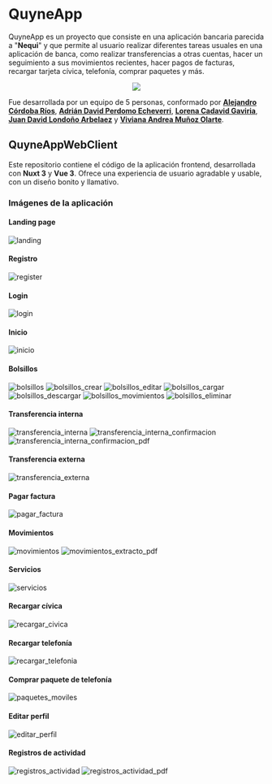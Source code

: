 # QuyneApp

QuyneApp es un proyecto que consiste en una aplicación bancaria parecida a "**Nequi**" y que permite al usuario realizar diferentes tareas usuales en una aplicación de banca, como realizar transferencias a otras cuentas, hacer un seguimiento a sus movimientos recientes, hacer pagos de facturas, recargar tarjeta cívica, telefonía, comprar paquetes y más. 

<p align="center">
  <img src="https://github.com/lejito/QuyneAppWebServer/assets/88862376/02971460-3353-4600-8d07-ee2c1dd1442f">
</p>

Fue desarrollada por un equipo de 5 personas, conformado por **[Alejandro Córdoba Ríos](https://github.com/lejito)**, **[Adrián David Perdomo Echeverri](https://github.com/AdrianPerdomoE)**, **[Lorena Cadavid Gaviria](https://github.com/L0renaC)**, **[Juan David Londoño Arbelaez](https://github.com/obdrase)** y **[Viviana Andrea Muñoz Olarte](https://github.com/olarteViviana)**.

## QuyneAppWebClient

Este repositorio contiene el código de la aplicación frontend, desarrollada con **Nuxt 3** y **Vue 3**. Ofrece una experiencia de usuario agradable y usable, con un diseño bonito y llamativo.

### Imágenes de la aplicación

#### Landing page
![landing](https://github.com/lejito/QuyneAppWebClient/assets/88862376/abea0d26-b272-4072-8530-50fd59e07c34)

#### Registro
![register](https://github.com/lejito/QuyneAppWebClient/assets/88862376/51373179-9392-41c3-a089-9caa3e4536a0)

#### Login
![login](https://github.com/lejito/QuyneAppWebClient/assets/88862376/4d56c4be-8c97-4bc8-93a4-bb86c2fa586d)

#### Inicio
![inicio](https://github.com/lejito/QuyneAppWebClient/assets/88862376/ba67bf1a-3d5d-4024-8a82-18860621eefc)

#### Bolsillos
![bolsillos](https://github.com/lejito/QuyneAppWebClient/assets/88862376/ae051c88-6326-4fbd-a89b-a366bb3eaeaa)
![bolsillos_crear](https://github.com/lejito/QuyneAppWebClient/assets/88862376/766b6081-ea80-4872-acc5-fc9525e5974e)
![bolsillos_editar](https://github.com/lejito/QuyneAppWebClient/assets/88862376/de9111b2-a3ab-47df-96e5-0f8273812602)
![bolsillos_cargar](https://github.com/lejito/QuyneAppWebClient/assets/88862376/786f212b-5e48-47fa-b975-437d3125f366)
![bolsillos_descargar](https://github.com/lejito/QuyneAppWebClient/assets/88862376/b73acdcf-0432-4bd9-b70e-34ce233c891c)
![bolsillos_movimientos](https://github.com/lejito/QuyneAppWebClient/assets/88862376/5ef313f4-f7f1-4d83-9531-0bd8928256b1)
![bolsillos_eliminar](https://github.com/lejito/QuyneAppWebClient/assets/88862376/1e8e9885-2678-4f54-8f99-815fd4a014a8)

#### Transferencia interna
![transferencia_interna](https://github.com/lejito/QuyneAppWebClient/assets/88862376/71838314-75f6-4f4c-9cfd-de346092f0b3)
![transferencia_interna_confirmacion](https://github.com/lejito/QuyneAppWebClient/assets/88862376/324cc93c-5b37-4628-b060-c3b054ab59db)
![transferencia_interna_confirmacion_pdf](https://github.com/lejito/QuyneAppWebClient/assets/88862376/ea6371c7-31fd-466a-99dd-4533e9da1afe)

#### Transferencia externa
![transferencia_externa](https://github.com/lejito/QuyneAppWebClient/assets/88862376/8ad0f2f7-5c68-4603-9ba1-6502a6c01aed)

#### Pagar factura
![pagar_factura](https://github.com/lejito/QuyneAppWebClient/assets/88862376/e18bf68b-a0f1-4bfa-aabe-3a7d21187c42)

#### Movimientos
![movimientos](https://github.com/lejito/QuyneAppWebClient/assets/88862376/30610215-fdcb-43ce-8b69-13f5164b171d)
![movimientos_extracto_pdf](https://github.com/lejito/QuyneAppWebClient/assets/88862376/c0ce27f5-ad01-4024-885f-db0cd4825541)

#### Servicios
![servicios](https://github.com/lejito/QuyneAppWebClient/assets/88862376/2758f533-b707-4962-a097-63bd4011cad3)

#### Recargar cívica
![recargar_civica](https://github.com/lejito/QuyneAppWebClient/assets/88862376/2fc404c4-b6d3-4b89-922f-66d27e194734)

#### Recargar telefonía
![recargar_telefonia](https://github.com/lejito/QuyneAppWebClient/assets/88862376/53a1ca55-177d-4974-8455-d27c5145a0e0)

#### Comprar paquete de telefonía
![paquetes_moviles](https://github.com/lejito/QuyneAppWebClient/assets/88862376/277c6251-205f-48b7-915c-295154798552)

#### Editar perfil
![editar_perfil](https://github.com/lejito/QuyneAppWebClient/assets/88862376/39a4e71b-bf74-4146-a967-fbeb8606d03e)

#### Registros de actividad
![registros_actividad](https://github.com/lejito/QuyneAppWebClient/assets/88862376/3b003540-aabf-401c-b552-72b07ae0755e)
![registros_actividad_pdf](https://github.com/lejito/QuyneAppWebClient/assets/88862376/1eabaa8f-ed53-42bd-8722-b9333c0f5cdd)
